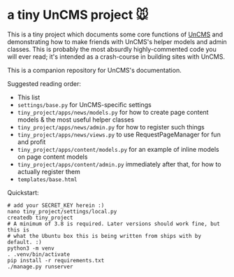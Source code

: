 a tiny UnCMS project 🐭
=======================

This is a tiny project which documents some core functions of [UnCMS](https://github.com/lewiscollard/uncms) and demonstrating how to make friends with UnCMS's helper models and admin classes.
This is probably the most absurdly highly-commented code you will ever read;
it's intended as a crash-course in building sites with UnCMS.

This is a companion repository for UnCMS's documentation.

Suggested reading order:

* This list
* `settings/base.py` for UnCMS-specific settings
* `tiny_project/apps/news/models.py` for how to create page content models & the most useful helper classes
* `tiny_project/apps/news/admin.py` for how to register such things
* `tiny_project/apps/news/views.py` to use RequestPageManager for fun and profit
* `tiny_project/apps/content/models.py` for an example of inline models on page content models
* `tiny_project/apps/content/admin.py` immediately after that, for how to actually register them
* `templates/base.html`

Quickstart:

```
# add your SECRET_KEY herein :)
nano tiny_project/settings/local.py
createdb tiny_project
# A minimum of 3.8 is required. Later versions should work fine, but this is
# what the Ubuntu box this is being written from ships with by default. :)
python3 -m venv
. .venv/bin/activate
pip install -r requirements.txt
./manage.py runserver
```
